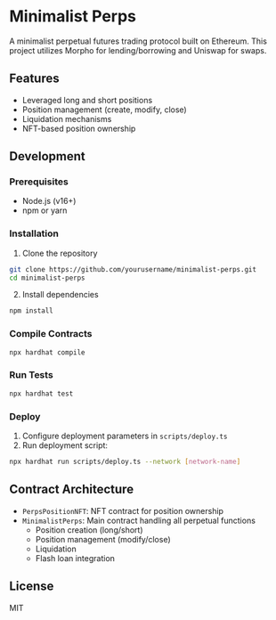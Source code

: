 # Minimalist Perps

A minimalist perpetual futures trading protocol built on Ethereum. This project utilizes Morpho for lending/borrowing and Uniswap for swaps.

## Features

- Leveraged long and short positions
- Position management (create, modify, close)
- Liquidation mechanisms
- NFT-based position ownership

## Development

### Prerequisites

- Node.js (v16+)
- npm or yarn

### Installation

1. Clone the repository
```bash
git clone https://github.com/yourusername/minimalist-perps.git
cd minimalist-perps
```

2. Install dependencies
```bash
npm install
```

### Compile Contracts

```bash
npx hardhat compile
```

### Run Tests

```bash
npx hardhat test
```

### Deploy

1. Configure deployment parameters in `scripts/deploy.ts`
2. Run deployment script:
```bash
npx hardhat run scripts/deploy.ts --network [network-name]
```

## Contract Architecture

- `PerpsPositionNFT`: NFT contract for position ownership
- `MinimalistPerps`: Main contract handling all perpetual functions
  - Position creation (long/short)
  - Position management (modify/close)
  - Liquidation
  - Flash loan integration

## License

MIT
